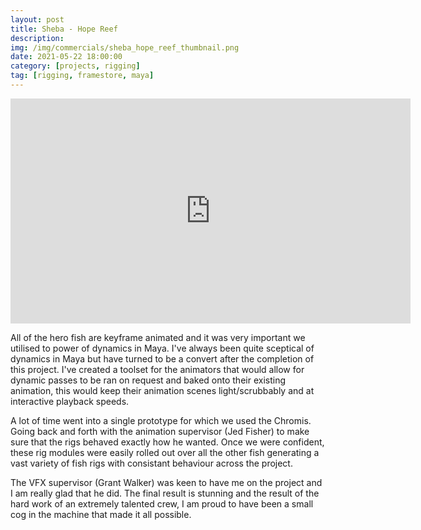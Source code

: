 ```yaml
---
layout: post
title: Sheba - Hope Reef
description: 
img: /img/commercials/sheba_hope_reef_thumbnail.png
date: 2021-05-22 18:00:00
category: [projects, rigging]
tag: [rigging, framestore, maya]
---
```

<p align="center"><iframe width="640" height="360" src="https://www.youtube.com/embed/Nfhq4b4p1I0" frameborder="0" allowfullscreen></iframe></p>

<p class="justify">All of the hero fish are keyframe animated and it was very important we utilised to power of dynamics in Maya. I've always been quite sceptical of dynamics in Maya but have turned to be a convert after the completion of this project. I've created a toolset for the animators that would allow for dynamic passes to be ran on request and baked onto their existing animation, this would keep their animation scenes light/scrubbably and at interactive playback speeds.</p> 

<p class="justify">A lot of time went into a single prototype for which we used the Chromis. Going back and forth with the animation supervisor (Jed Fisher) to make sure that the rigs behaved exactly how he wanted. Once we were confident, these rig modules were easily rolled out over all the other fish generating a vast variety of fish rigs with consistant behaviour across the project.</p> 

<p class="justify">The VFX supervisor (Grant Walker) was keen to have me on the project and I am really glad that he did. The final result is stunning and the result of the hard work of an extremely talented crew, I am proud to have been a small cog in the machine that made it all possible.</p> 
